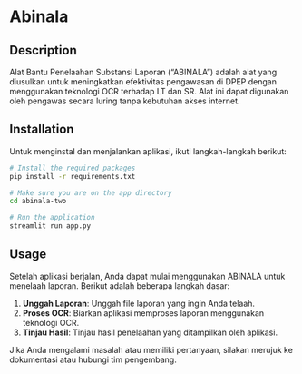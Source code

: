 # Abinala

## Description
Alat Bantu Penelaahan Substansi Laporan (“ABINALA”) adalah alat yang diusulkan untuk meningkatkan efektivitas pengawasan di DPEP dengan menggunakan teknologi OCR terhadap LT dan SR. Alat ini dapat digunakan oleh pengawas secara luring tanpa kebutuhan akses internet.

## Installation
Untuk menginstal dan menjalankan aplikasi, ikuti langkah-langkah berikut:

```bash
# Install the required packages
pip install -r requirements.txt

# Make sure you are on the app directory
cd abinala-two

# Run the application
streamlit run app.py
```

## Usage
Setelah aplikasi berjalan, Anda dapat mulai menggunakan ABINALA untuk menelaah laporan. Berikut adalah beberapa langkah dasar:

1. **Unggah Laporan**: Unggah file laporan yang ingin Anda telaah.
2. **Proses OCR**: Biarkan aplikasi memproses laporan menggunakan teknologi OCR.
3. **Tinjau Hasil**: Tinjau hasil penelaahan yang ditampilkan oleh aplikasi.

Jika Anda mengalami masalah atau memiliki pertanyaan, silakan merujuk ke dokumentasi atau hubungi tim pengembang.